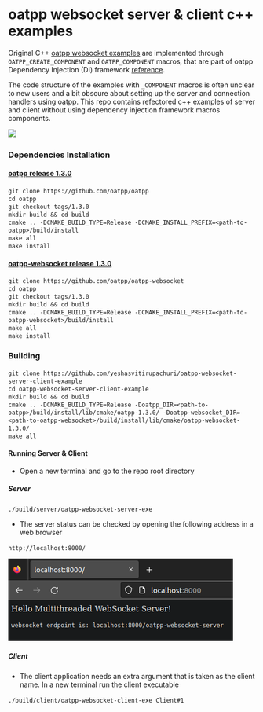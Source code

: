 # oatpp websocket server & client c++ examples

Original C++ [oatpp websocket examples](https://github.com/oatpp/example-websocket) are implemented through `OATPP_CREATE_COMPONENT` and `OATPP_COMPONENT` macros,
that are part of oatpp Dependency Injection (DI) framework [reference](https://oatpp.io/api/latest/oatpp/core/macro/component/).

The code structure of the examples with `_COMPONENT` macros is often unclear to new users and a bit obscure about setting up the server and connection handlers using oatpp.
This repo contains refectored c++ examples of server and client without using dependency injection framework macros components.

![](./misc/server_client_example.gif)

### Dependencies Installation

#### [oatpp release 1.3.0](https://github.com/oatpp/oatpp/releases/tag/1.3.0)

```
git clone https://github.com/oatpp/oatpp
cd oatpp
git checkout tags/1.3.0
mkdir build && cd build
cmake .. -DCMAKE_BUILD_TYPE=Release -DCMAKE_INSTALL_PREFIX=<path-to-oatpp>/build/install
make all
make install
```

#### [oatpp-websocket release 1.3.0](https://github.com/oatpp/oatpp-websocket/releases/tag/1.3.0)

```
git clone https://github.com/oatpp/oatpp-websocket
cd oatpp
git checkout tags/1.3.0
mkdir build && cd build
cmake .. -DCMAKE_BUILD_TYPE=Release -DCMAKE_INSTALL_PREFIX=<path-to-oatpp-websocket>/build/install
make all
make install
```

### Building

```
git clone https://github.com/yeshasvitirupachuri/oatpp-websocket-server-client-example
cd oatpp-websocket-server-client-example
mkdir build && cd build
cmake .. -DCMAKE_BUILD_TYPE=Release -Doatpp_DIR=<path-to-oatpp>/build/install/lib/cmake/oatpp-1.3.0/ -Doatpp-websocket_DIR=<path-to-oatpp-websocket>/build/install/lib/cmake/oatpp-websocket-1.3.0/
make all
```

#### Running Server & Client

- Open a new terminal and go to the repo root directory

##### Server

`./build/server/oatpp-websocket-server-exe`

- The server status can be checked by opening the following address in a web browser

`http://localhost:8000/`

![](./misc/server_root.png)


##### Client

- The client application needs an extra argument that is taken as the client name. In a new terminal run the client executable

`./build/client/oatpp-websocket-client-exe Client#1`

